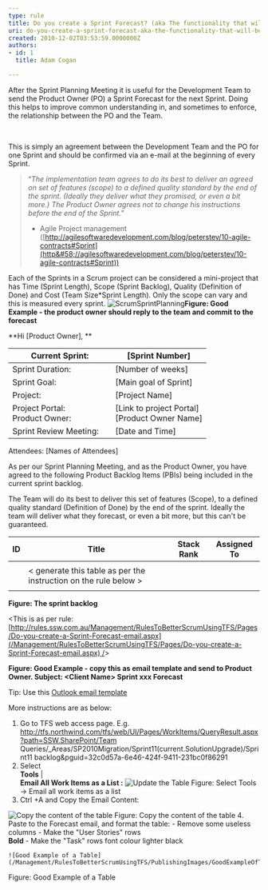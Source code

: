 ```yaml
---
type: rule
title: Do you create a Sprint Forecast? (aka The functionality that will be developed during the Sprint)
uri: do-you-create-a-sprint-forecast-aka-the-functionality-that-will-be-developed-during-the-sprint
created: 2010-12-02T03:53:59.0000000Z
authors:
- id: 1
  title: Adam Cogan

---
```


 
After the Sprint Planning Meeting it is useful for the Development Team to send the Product Owner (PO) a Sprint Forecast for the next Sprint. Doing this helps to improve common understanding in, and sometimes to enforce, the relationship between the PO and the Team.

 

This is simply an agreement between the Development Team and the PO for one Sprint and should be confirmed via an e-mail at the beginning of every Sprint.
 

> “*The implementation team agrees to do its best to deliver an agreed on set of features (scope) to a defined quality standard by the end of the sprint. (Ideally they deliver what they promised, or even a bit more.) The Product Owner agrees not to change his instructions before the end of the Sprint.*”
> - Agile Project management ([http://agilesoftwaredevelopment.com/blog/peterstev/10-agile-contracts#Sprint](http&#58;//agilesoftwaredevelopment.com/blog/peterstev/10-agile-contracts#Sprint)​)


Each of the Sprints in a Scrum project can be considered a mini-project that has Time (Sprint Length), Scope (Sprint Backlog), Quality (Definition of Done) and Cost (Team Size\*Sprint Length). Only the scope can vary and this is measured every sprint.
![ScrumSprintPlanning](/Management/RulesToBetterScrumUsingTFS/PublishingImages/ScrumSprintPlanningEmail1.png)**Figure: Good Example - the product owner should reply to the team and commit to the forecast**

**Hi [Product Owner], **


| Current Sprint: | [Sprint Number] |
| --- | --- |
| Sprint Duration: | [Number of weeks] |
| Sprint Goal: | [Main goal of Sprint] |
| Project: | [Project N​​​ame] |
| Project Portal:<br>Product Owner: | [Link to project Portal]<br>[Product Owner Name] |
| Sprint Review Meeting:     | [Date and Time] |


Attendees: [Names of Attendees]

As per our Sprint Planning Meeting, and as the Product Owner, you have agreed to the following Product Backlog Items (PBIs) being included in the cu​rrent sprint backlog.

The Team will do its best to deliver this set of features (Scope), to a defined quality standard (Definition of Done) by the end of the sprint. Ideally the team will deliver what they forecast, or even a bit more, but this can't be guaranteed.




| **ID** | **Title** | **Stack Rank** | **Assigned To** |
| --- | --- | --- | --- |
|  |  |  |  |
|  | &lt; generate this table as per the instruction on the rule below &gt; |  |  |
|  |  |  |  |




**Figure: The sprint backlog**

&lt;This is as per rule:        [http://rules.ssw.com.au/Management/RulesToBetterScrumUsingTFS/Pages/Do-you-create-a-Sprint-Forecast-email.aspx](/Management/RulesToBetterScrumUsingTFS/Pages/Do-you-create-a-Sprint-Forecast-email.aspx) /&gt;

**Figure: Good Example - copy this as email template and send to Product Owner. Subject: &lt;Client Name&gt; Sprint xxx Forecast**

Tip: Use this     [Outlook email template](/Management/RulesToBetterScrumUsingTFS/Documents/SprintContract.oft "Email Template")

More instructions are as below:

1. Go to TFS web access page. E.g. http://tfs.northwind.com/tfs/web/UI/Pages/WorkItems/QueryResult.aspx?path=SSW.SharePoint/Team Queries/\_Areas/SP2010Migration/Sprint11(current.SolutionUpgrade)/Sprint11 backlog&pguid=32c0d57a-6e46-424f-9411-231bc0f86291
2. Select <br>      **Tools** | <br>      **Email All Work Items as a List :**
![Update the Table](/Management/RulesToBetterScrumUsingTFS/PublishingImages/FormattingTableImage1.jpg)
Figure: Select Tools -&gt; Email all work items as a list
3. Ctrl +A and Copy the Email Content:

![Copy the content of the table](/Management/RulesToBetterScrumUsingTFS/PublishingImages/FormattingTableImage2.jpg)
Figure: Copy the content of the table
4. Paste to the Forecast email, and format the table:
    - Remove some useless columns
    - Make the "User Stories" rows <br>            **Bold**
    - Make the "Task" rows font colour lighter black

    ![Good Example of a Table](/Management/RulesToBetterScrumUsingTFS/PublishingImages/GoodExampleOfTableFormat.jpg)
Figure: Good Example of a Table


